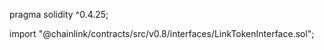 pragma solidity ^0.4.25;

import "@chainlink/contracts/src/v0.8/interfaces/LinkTokenInterface.sol";
